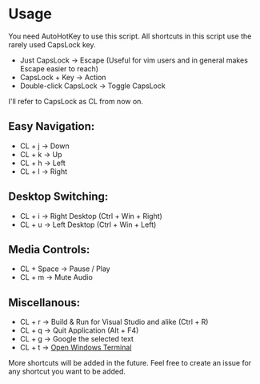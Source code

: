 <h1>Usage</h1>

You need AutoHotKey to use this script.
All shortcuts in this script use the rarely used CapsLock key.
<ul>
<li>Just CapsLock -> Escape (Useful for vim users and in general makes Escape easier to reach)
<li>CapsLock + Key -> Action
<li>Double-click CapsLock -> Toggle CapsLock
</ul>

I'll refer to CapsLock as CL from now on.

<h2>Easy Navigation:</h2>
<ul>
<li>CL + j -> Down 
<li>CL + k -> Up
<li>CL + h -> Left
<li>CL + l -> Right
</ul>

<h2>Desktop Switching:</h2>

<ul>
<li>CL + i -> Right Desktop (Ctrl + Win + Right)
<li>CL + u -> Left Desktop (Ctrl + Win + Left)
</ul>

<h2>Media Controls:</h2>

<ul>
<li> CL + Space -> Pause / Play
<li> CL + m -> Mute Audio
</ul>

<h2>Miscellanous:</h2>

<ul>
<li>CL + r -> Build & Run for Visual Studio and alike (Ctrl + R)
<li>CL + q -> Quit Application (Alt + F4)
<li>CL + g -> Google the selected text
<li>CL + t -> <a href="https://github.com/microsoft/terminal">Open Windows Terminal</a>
</ul>


More shortcuts will be added in the future. Feel free to create an issue for any shortcut you want to be added.
